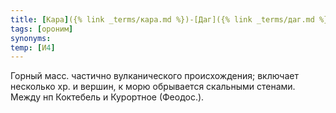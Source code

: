 ```yaml
---
title: [Кара]({% link _terms/кара.md %})-[Даг]({% link _terms/даг.md %}) I
tags: [ороним]
synonyms:
temp: [И4]
---
```


Горный масс. частично вулканического происхождения; включает несколько хр. и
вершин, к морю обрывается скальными стенами. Между нп Коктебель и Курортное
(Феодос.).
